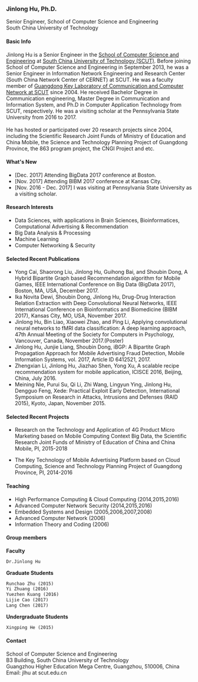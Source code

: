 
### Jinlong Hu, Ph.D.
Senior Engineer, School of Computer Science and Engineering <br>
South China University of Technology

 
#### Basic Info
Jinlong Hu is a Senior Engineer in the <a href="http://cs.scut.edu.cn/"> School of Computer Science and Engineering</a> at <a href="http://www.scut.edu.cn/">South China University of Technology (SCUT)</a>. Before joining School of Computer Science and Engineering in September 2013, he was a Senior Engineer in Information Network Engineering and Research Center (South China Network Center of CERNET) at SCUT. He was a faculty member of <a href="http://ccnl.scut.edu.cn/">Guangdong Key Laboratory of Communication and Computer Network at SCUT</a> since 2004. He received Bachelor Degree in Communication engineering, Master Degree in Communication and Information System, and Ph.D in Computer Application Technology from SCUT, respectively. He was a visiting scholar at the Pennsylvania State University from 2016 to 2017.
<br>
<br>
He has hosted or participated over 20 research projects since 2004, including the Scientific Research Joint Funds of Ministry of Education and China Mobile, the Science and Technology Planning Project of Guangdong Province, the 863 program project, the CNGI Project and etc. 

#### What's New
<ul>
<li>[Dec. 2017] Attending BigData 2017 conference at Boston.</li>
<li>[Nov. 2017] Attending BIBM 2017 conference at Kansas City.</li>
<li>[Nov. 2016 - Dec. 2017] I was visiting at Pennsylvania State University as a visiting scholar.</li>
</ul>

 
#### Research Interests

<ul>
<li>Data Sciences, with applications in Brain Sciences, Bioinformatices, Computational Advertising & Recommendation</li>
<li>Big Data Analysis & Processing</li>
<li>Machine Learning</li>
<li>Computer Networking & Security</li>
</ul>

#### Selected Recent Publications

<ul>
<li>Yong Cai, Shaorong Liu, Jinlong Hu, Guihong Bai, and Shoubin Dong, A Hybrid Bipartite Graph based Recommendation algorithm for Mobile Games, IEEE International Conference on Big Data (BigData 2017), Boston, MA, USA, December 2017.</li>
<li>Ika Novita Dewi, Shoubin Dong, Jinlong Hu, Drug-Drug Interaction Relation Extraction with Deep Convolutional Neural Networks, IEEE International Conference on Bioinformatics and Biomedicine (BIBM 2017), Kansas City, MO, USA, November 2017.</li>
<li>Jinlong Hu, Bin Liao, Xiaowei Zhao, and Ping Li, Applying convolutional neural networks to fMRI data classification: A deep learning approach, 47th Annual Meeting of the Society for Computers in Psychology, Vancouver, Canada, November 2017.(Poster)</li>
<li>Jinlong Hu, Junjie Liang, Shoubin Dong, iBGP: A Bipartite Graph Propagation Approach for Mobile Advertising Fraud Detection, Mobile Information Systems, vol. 2017, Article ID 6412521, 2017. </li>
<li>Zhengxian Li, Jinlong Hu, Jiazhao Shen, Yong Xu, A scalable recipe recommendation system for mobile application, ICISCE 2016, Beijing, China, July 2016.</li>
<li>Meining Nie, Purui Su, Qi Li, Zhi Wang, Lingyun Ying, Jinlong Hu, Dengguo Feng, Xede: Practical Exploit Early Detection, International Symposium on Research in Attacks, Intrusions and Defenses (RAID 2015), Kyoto, Japan, November 2015.</li>
</ul>

#### Selected Recent Projects

<ul>
<li>Research on the Technology and Application of 4G Product Micro Marketing based on Mobile Computing Context Big Data, the Scientific Research Joint Funds of Ministry of Education of China and China Mobile, PI, 2015-2018
</li></ul>

<ul>
<li>The Key Technology of Mobile Advertising Platform based on Cloud Computing, Science and Technology Planning Project of Guangdong Province, PI, 2014-2016
</li></ul>



#### Teaching

<ul><li>High Performance Computing & Cloud Computing (2014,2015,2016)</li>  
<li>Advanced Computer Network Security (2014,2015,2016)</li>
<li>Embedded Systems and Design (2005,2006,2007,2008)</li>
<li>Advanced Computer Network (2006)</li>
<li>Information Theory and Coding (2006)
</li></ul>

#### Group members
**Faculty**

```markdown
Dr.Jinlong Hu
```

**Graduate Students**  
  
```markdown
Runchao Zhu (2015) 
Yi Zhuang (2016) 
Yuezhen Kuang (2016) 
Lijie Cao (2017) 
Lang Chen (2017)
```

**Undergraduate Students**  
  
  ```markdown
Xingping He (2015)
  ```

#### Contact
School of Computer Science and Engineering<br>
B3 Building, South China University of Technology<br>
Guangzhou Higher Education Mega Centre, Guangzhou, 510006, China <br>
Email: jlhu at scut.edu.cn 




